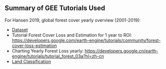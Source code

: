 ## Summary of GEE Tutorials Used

For Hansen 2019, global forest cover yearly overview (2001-2019):
- [Dataset](https://developers.google.com/earth-engine/datasets/catalog/UMD_hansen_global_forest_change_2019_v1_7#bands)
- Tutorial Forest Cover Loss and Estimation for 1 year to ROI: https://developers.google.com/earth-engine/tutorials/community/forest-cover-loss-estimation
- Charting Yearly Forest Loss yearly: https://developers.google.cn/earth-engine/tutorials/tutorial_forest_03a?hl=zh-cn
- [Land Classification](https://developers.google.com/earth-engine/guides/classification)
